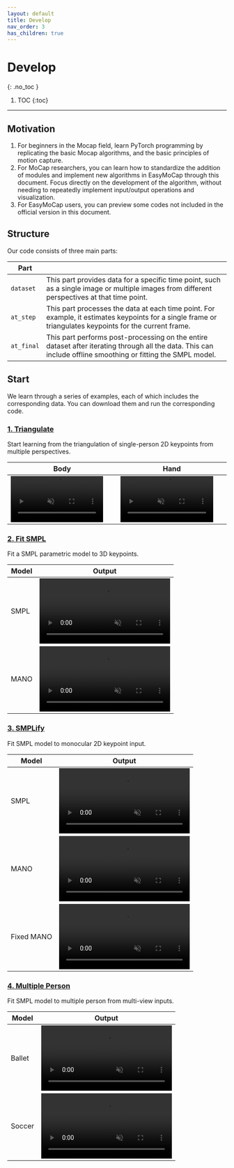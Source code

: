 ```yaml
---
layout: default
title: Develop
nav_order: 3
has_children: true
---
```


# Develop
{: .no_toc }

1. TOC
{:toc}
---

## Motivation

1. For beginners in the Mocap field, learn PyTorch programming by replicating the basic Mocap algorithms, and the basic principles of motion capture.
2. For MoCap researchers, you can learn how to standardize the addition of modules and implement new algorithms in EasyMoCap through this document. Focus directly on the development of the algorithm, without needing to repeatedly implement input/output operations and visualization.
3. For EasyMoCap users, you can preview some codes not included in the official version in this document.

## Structure

Our code consists of three main parts:

|Part||
|----|----|
|`dataset`|This part provides data for a specific time point, such as a single image or multiple images from different perspectives at that time point.|
|`at_step`|This part processes the data at each time point. For example, it estimates keypoints for a single frame or triangulates keypoints for the current frame.|
|`at_final`|This part performs post-processing on the entire dataset after iterating through all the data. This can include offline smoothing or fitting the SMPL model.|

## Start

We learn through a series of examples, each of which includes the corresponding data. You can download them and run the corresponding code.

### [1. Triangulate](./01_triangulate.html)

Start learning from the triangulation of single-person 2D keypoints from multiple perspectives.

|Body|Hand|
|----|----|
|<video width="90%" playsinline="" autoplay="autoplay" loop="loop" preload="" muted=""><source src="./assets/01_triangulate_output.mp4" type="video/mp4"></video>|<video width="90%" playsinline="" autoplay="autoplay" loop="loop" preload="" muted=""><source src="./assets/01_triangulate_hand.mp4" type="video/mp4"></video>|

### [2. Fit SMPL](./02_fitsmpl.html)

Fit a SMPL parametric model to 3D keypoints.

|Model|Output|
|----|----|
|SMPL|<video width="100%" playsinline="" autoplay="autoplay" loop="loop" preload="" muted=""><source src="./assets/02_fitsmpl_output.mp4" type="video/mp4"></video>|
|MANO|<video width="100%" playsinline="" autoplay="autoplay" loop="loop" preload="" muted=""><source src="./assets/02_fitsmpl_mano.mp4" type="video/mp4"></video>|

### [3. SMPLify](./03_fitsmpl_monocular.html)

Fit SMPL model to monocular 2D keypoint input.

|Model|Output|
|----|----|
|SMPL|<video width="100%" playsinline="" autoplay="autoplay" loop="loop" preload="" muted=""><source src="./assets/03_fitmono_smpl.mp4" type="video/mp4"></video>|
|MANO|<video width="100%" playsinline="" autoplay="autoplay" loop="loop" preload="" muted=""><source src="./assets/03_fitmono_anymano.mp4" type="video/mp4"></video>|
|Fixed MANO|<video width="100%" playsinline="" autoplay="autoplay" loop="loop" preload="" muted=""><source src="./assets/03_fitmono_mano.mp4" type="video/mp4"></video>|

### [4. Multiple Person](./04_multiperson.html)

Fit SMPL model to multiple person from multi-view inputs.

|Model|Output|
|----|----|
|Ballet|<video width="100%" playsinline="" autoplay="autoplay" loop="loop" preload="" muted=""><source src="./assets/04_ballet.mp4" type="video/mp4"></video>|
|Soccer|<video width="100%" playsinline="" autoplay="autoplay" loop="loop" preload="" muted=""><source src="./assets/04_soccer1.mp4" type="video/mp4"></video>|

